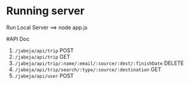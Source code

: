 # Running server
Run Local Server ==> node app.js

#API Doc
1. `/jabeja/api/trip` POST
2. `/jabeja/api/trip` GET
3. `/jabeja/api/trip/:name/:email/:source/:dest/:finishDate` DELETE
4. `/jabeja/api/trip/search/:type/:source/:destination` GET
5. `/jabeja/api/user` POST
